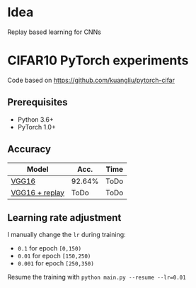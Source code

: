 # Idea

Replay based learning for CNNs
# CIFAR10 PyTorch experiments
Code based on https://github.com/kuangliu/pytorch-cifar

## Prerequisites
- Python 3.6+
- PyTorch 1.0+

## Accuracy
| Model             | Acc.        | Time        |
| ----------------- | ----------- | ----------- |
| [VGG16](https://arxiv.org/abs/1409.1556)              | 92.64%      |ToDo
| [VGG16 + replay](https://arxiv.org/abs/1409.1556)              | ToDo      |ToDo

## Learning rate adjustment
I manually change the `lr` during training:
- `0.1` for epoch `[0,150)`
- `0.01` for epoch `[150,250)`
- `0.001` for epoch `[250,350)`

Resume the training with `python main.py --resume --lr=0.01`
